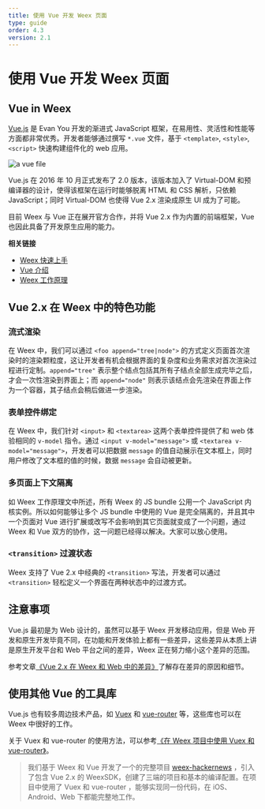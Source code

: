 ```yaml
---
title: 使用 Vue 开发 Weex 页面
type: guide
order: 4.3
version: 2.1
---
```


# 使用 Vue 开发 Weex 页面

## Vue in Weex

[Vue.js](https://vuejs.org/) 是 Evan You 开发的渐进式 JavaScript 框架，在易用性、灵活性和性能等方面都非常优秀。开发者能够通过撰写 `*.vue` 文件，基于 `<template>`, `<style>`, `<script>` 快速构建组件化的 web 应用。

![a vue file](//cn.vuejs.org/images/vue-component.png)

Vue.js 在 2016 年 10 月正式发布了 2.0 版本，该版本加入了 Virtual-DOM 和预编译器的设计，使得该框架在运行时能够脱离 HTML 和 CSS 解析，只依赖 JavaScript；同时 Virtual-DOM 也使得 Vue 2.x 渲染成原生 UI 成为了可能。

目前 Weex 与 Vue 正在展开官方合作，并将 Vue 2.x 作为内置的前端框架，Vue 也因此具备了开发原生应用的能力。

**相关链接**

* [Weex 快速上手](../index.html)
* [Vue 介绍](https://cn.vuejs.org/v2/guide/)
* [Weex 工作原理](./index.html)

## Vue 2.x 在 Weex 中的特色功能

### 流式渲染

在 Weex 中，我们可以通过 `<foo append="tree|node">` 的方式定义页面首次渲染时的渲染颗粒度，这让开发者有机会根据界面的复杂度和业务需求对首次渲染过程进行定制。`append="tree"` 表示整个结点包括其所有子结点全部生成完毕之后，才会一次性渲染到界面上；而 `append="node"` 则表示该结点会先渲染在界面上作为一个容器，其子结点会稍后做进一步渲染。

<!-- dotwe demo -->

### 表单控件绑定

在 Weex 中，我们针对 `<input>` 和 `<textarea>` 这两个表单控件提供了和 web 体验相同的 `v-model` 指令。通过 `<input v-model="message">` 或 `<textarea v-model="message">`，开发者可以把数据 `message` 的值自动展示在文本框上，同时用户修改了文本框的值的时候，数据 `message` 会自动被更新。

<!-- dotwe demo -->

### 多页面上下文隔离

如 Weex 工作原理文中所述，所有 Weex 的 JS bundle 公用一个 JavaScript 内核实例。所以如何能够让多个 JS bundle 中使用的 Vue 是完全隔离的，并且其中一个页面对 Vue 进行扩展或改写不会影响到其它页面就变成了一个问题，通过 Weex 和 Vue 双方的协作，这一问题已经得以解决。大家可以放心使用。

<!-- html5 apis -->

### `<transition>` 过渡状态

Weex 支持了 Vue 2.x 中经典的 `<transition>` 写法，开发者可以通过 `<transition>` 轻松定义一个界面在两种状态中的过渡方式。

## 注意事项

Vue.js 最初是为 Web 设计的，虽然可以基于 Weex 开发移动应用，但是 Web 开发和原生开发毕竟不同，在功能和开发体验上都有一些差异，这些差异从本质上讲是原生开发平台和 Web 平台之间的差异，Weex 正在努力缩小这个差异的范围。

参考文章[《Vue 2.x 在 Weex 和 Web 中的差异》](../../references/vue/index.html)了解存在差异的原因和细节。

## 使用其他 Vue 的工具库

Vue.js 也有较多周边技术产品，如 [Vuex](https://github.com/vuejs/vuex) 和 [vue-router](https://github.com/vuejs/vue-router) 等，这些库也可以在 Weex 中很好的工作。

关于 Vuex 和 vue-router 的使用方法，可以参考[《在 Weex 项目中使用 Vuex 和 vue-router》](../../references/vue/difference-of-vuex.html)。

> 我们基于 Weex 和 Vue 开发了一个的完整项目 [weex-hackernews](https://github.com/weexteam/weex-hackernews) ，引入了包含 Vue 2.x 的 WeexSDK，创建了三端的项目和基本的编译配置。在项目中使用了 Vuex 和 vue-router ，能够实现同一份代码，在 iOS、Android、Web 下都能完整地工作。
